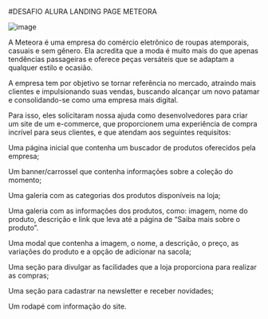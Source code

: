#DESAFIO ALURA LANDING PAGE METEORA

![image](https://github.com/user-attachments/assets/07bae4f0-78ad-49fd-ba9b-1f127d98e8dd)




A Meteora é uma empresa do comércio eletrônico de roupas atemporais, casuais e sem gênero. Ela acredita que a moda é muito mais do que apenas tendências passageiras e oferece peças versáteis que se adaptam a qualquer estilo e ocasião.

A empresa tem por objetivo se tornar referência no mercado, atraindo mais clientes e impulsionando suas vendas, buscando alcançar um novo patamar e consolidando-se como uma empresa mais digital.

Para isso, eles solicitaram nossa ajuda como desenvolvedores para criar um site de um e-commerce, que proporcionem uma experiência de compra incrível para seus clientes, e que atendam aos seguintes requisitos:

Uma página inicial que contenha um buscador de produtos oferecidos pela empresa;

Um banner/carrossel que contenha informações sobre a coleção do momento;

Uma galeria com as categorias dos produtos disponíveis na loja;

Uma galeria com as informações dos produtos, como: imagem, nome do produto, descrição e link que leva até a página de “Saiba mais sobre o produto”.

Uma modal que contenha a imagem, o nome, a descrição, o preço, as variações do produto e a opção de adicionar na sacola;

Uma seção para divulgar as facilidades que a loja proporciona para realizar as compras;

Uma seção para cadastrar na newsletter e receber novidades;

Um rodapé com informação do site.
